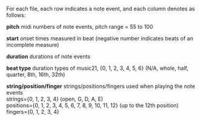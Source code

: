 For each file, each row indicates a note event, and each column denotes as follows:

**pitch**
midi numbers of note events, pitch range = 55 to 100

**start**
onset times measured in beat (negative number indicates beats of an incomplete measure)

**duration**
durations of note events

**beat type**
duration types of music21, {0, 1, 2, 3, 4, 5, 6} (N/A, whole, half, quarter, 8th, 16th, 32th)

**string/position/finger**
strings/positions/fingers used when playing the note events<br/>
strings={0, 1, 2, 3, 4} (open, G, D, A, E)<br/>
positions={0, 1, 2, 3, 4, 5, 6, 7, 8, 9, 10, 11, 12} (up to the 12th position)<br/>
fingers={0, 1, 2, 3, 4}

